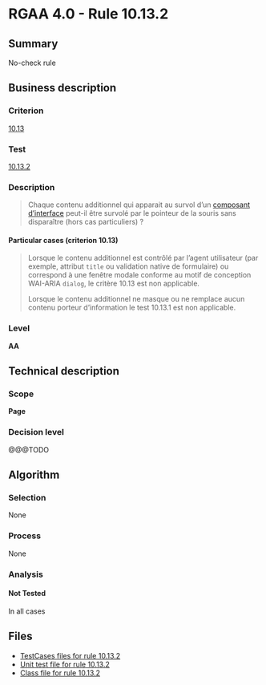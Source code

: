 # RGAA 4.0 - Rule 10.13.2

## Summary

No-check rule

## Business description

### Criterion

[10.13](https://www.numerique.gouv.fr/publications/rgaa-accessibilite/methode/criteres/#crit-10-13)

### Test

[10.13.2](https://www.numerique.gouv.fr/publications/rgaa-accessibilite/methode/criteres/#test-10-13-2)

### Description

> Chaque contenu additionnel qui apparait au survol d’un [composant d’interface](https://www.numerique.gouv.fr/publications/rgaa-accessibilite/methode/glossaire/#composant-d-interface) peut-il être survolé par le pointeur de la souris sans disparaître (hors cas particuliers) ?

#### Particular cases (criterion 10.13)

> Lorsque le contenu additionnel est contrôlé par l’agent utilisateur (par exemple, attribut `title` ou validation native de formulaire) ou correspond à une fenêtre modale conforme au motif de conception WAI-ARIA `dialog`, le critère 10.13 est non applicable.
> 
> Lorsque le contenu additionnel ne masque ou ne remplace aucun contenu porteur d’information le test 10.13.1 est non applicable.

### Level

**AA**


## Technical description

### Scope

**Page**

### Decision level

@@@TODO


## Algorithm

### Selection

None

### Process

None

### Analysis

#### Not Tested

In all cases


## Files

- [TestCases files for rule 10.13.2](https://gitlab.com/asqatasun/Asqatasun/-/tree/v5/rules/rules-rgaa4.0/src/test/resources/testcases/rgaa40/Rgaa40Rule101302/)
- [Unit test file for rule 10.13.2](https://gitlab.com/asqatasun/Asqatasun/-/blob/v5/rules/rules-rgaa4.0/src/test/java/org/asqatasun/rules/rgaa40/Rgaa40Rule101302Test.java)
- [Class file for rule 10.13.2](https://gitlab.com/asqatasun/Asqatasun/-/blob/v5/rules/rules-rgaa4.0/src/main/java/org/asqatasun/rules/rgaa40/Rgaa40Rule101302.java)


